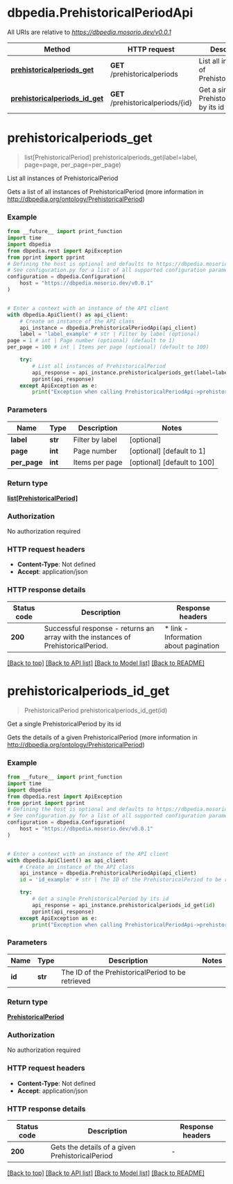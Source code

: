 # dbpedia.PrehistoricalPeriodApi

All URIs are relative to *https://dbpedia.mosorio.dev/v0.0.1*

Method | HTTP request | Description
------------- | ------------- | -------------
[**prehistoricalperiods_get**](PrehistoricalPeriodApi.md#prehistoricalperiods_get) | **GET** /prehistoricalperiods | List all instances of PrehistoricalPeriod
[**prehistoricalperiods_id_get**](PrehistoricalPeriodApi.md#prehistoricalperiods_id_get) | **GET** /prehistoricalperiods/{id} | Get a single PrehistoricalPeriod by its id


# **prehistoricalperiods_get**
> list[PrehistoricalPeriod] prehistoricalperiods_get(label=label, page=page, per_page=per_page)

List all instances of PrehistoricalPeriod

Gets a list of all instances of PrehistoricalPeriod (more information in http://dbpedia.org/ontology/PrehistoricalPeriod)

### Example

```python
from __future__ import print_function
import time
import dbpedia
from dbpedia.rest import ApiException
from pprint import pprint
# Defining the host is optional and defaults to https://dbpedia.mosorio.dev/v0.0.1
# See configuration.py for a list of all supported configuration parameters.
configuration = dbpedia.Configuration(
    host = "https://dbpedia.mosorio.dev/v0.0.1"
)


# Enter a context with an instance of the API client
with dbpedia.ApiClient() as api_client:
    # Create an instance of the API class
    api_instance = dbpedia.PrehistoricalPeriodApi(api_client)
    label = 'label_example' # str | Filter by label (optional)
page = 1 # int | Page number (optional) (default to 1)
per_page = 100 # int | Items per page (optional) (default to 100)

    try:
        # List all instances of PrehistoricalPeriod
        api_response = api_instance.prehistoricalperiods_get(label=label, page=page, per_page=per_page)
        pprint(api_response)
    except ApiException as e:
        print("Exception when calling PrehistoricalPeriodApi->prehistoricalperiods_get: %s\n" % e)
```

### Parameters

Name | Type | Description  | Notes
------------- | ------------- | ------------- | -------------
 **label** | **str**| Filter by label | [optional] 
 **page** | **int**| Page number | [optional] [default to 1]
 **per_page** | **int**| Items per page | [optional] [default to 100]

### Return type

[**list[PrehistoricalPeriod]**](PrehistoricalPeriod.md)

### Authorization

No authorization required

### HTTP request headers

 - **Content-Type**: Not defined
 - **Accept**: application/json

### HTTP response details
| Status code | Description | Response headers |
|-------------|-------------|------------------|
**200** | Successful response - returns an array with the instances of PrehistoricalPeriod. |  * link - Information about pagination <br>  |

[[Back to top]](#) [[Back to API list]](../README.md#documentation-for-api-endpoints) [[Back to Model list]](../README.md#documentation-for-models) [[Back to README]](../README.md)

# **prehistoricalperiods_id_get**
> PrehistoricalPeriod prehistoricalperiods_id_get(id)

Get a single PrehistoricalPeriod by its id

Gets the details of a given PrehistoricalPeriod (more information in http://dbpedia.org/ontology/PrehistoricalPeriod)

### Example

```python
from __future__ import print_function
import time
import dbpedia
from dbpedia.rest import ApiException
from pprint import pprint
# Defining the host is optional and defaults to https://dbpedia.mosorio.dev/v0.0.1
# See configuration.py for a list of all supported configuration parameters.
configuration = dbpedia.Configuration(
    host = "https://dbpedia.mosorio.dev/v0.0.1"
)


# Enter a context with an instance of the API client
with dbpedia.ApiClient() as api_client:
    # Create an instance of the API class
    api_instance = dbpedia.PrehistoricalPeriodApi(api_client)
    id = 'id_example' # str | The ID of the PrehistoricalPeriod to be retrieved

    try:
        # Get a single PrehistoricalPeriod by its id
        api_response = api_instance.prehistoricalperiods_id_get(id)
        pprint(api_response)
    except ApiException as e:
        print("Exception when calling PrehistoricalPeriodApi->prehistoricalperiods_id_get: %s\n" % e)
```

### Parameters

Name | Type | Description  | Notes
------------- | ------------- | ------------- | -------------
 **id** | **str**| The ID of the PrehistoricalPeriod to be retrieved | 

### Return type

[**PrehistoricalPeriod**](PrehistoricalPeriod.md)

### Authorization

No authorization required

### HTTP request headers

 - **Content-Type**: Not defined
 - **Accept**: application/json

### HTTP response details
| Status code | Description | Response headers |
|-------------|-------------|------------------|
**200** | Gets the details of a given PrehistoricalPeriod |  -  |

[[Back to top]](#) [[Back to API list]](../README.md#documentation-for-api-endpoints) [[Back to Model list]](../README.md#documentation-for-models) [[Back to README]](../README.md)

